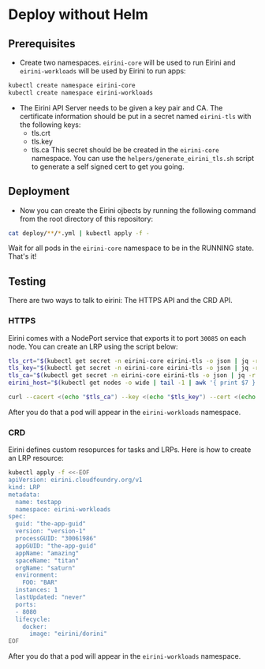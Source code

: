 # Deploy without Helm

## Prerequisites

- Create two namespaces. `eirini-core` will be used to run Eirini and `eirini-workloads` will be used by Eirini to run apps:

```bash
kubectl create namespace eirini-core
kubectl create namespace eirini-workloads
```

- The Eirini API Server needs to be given a key pair and CA. The certificate information should be put in a secret named `eirini-tls` with the following keys:
  - tls.crt
  - tls.key
  - tls.ca
  This secret should be be created in the `eirini-core` namespace. You can use the `helpers/generate_eirini_tls.sh` script to generate a self signed cert to get you going.

## Deployment

- Now you can create the Eirini ojbects by running the following command from the root directory of this repository:

```bash
cat deploy/**/*.yml | kubectl apply -f -
```

Wait for all pods in the `eirini-core` namespace to be in the RUNNING state. That's it!

## Testing

There are two ways to talk to eirini: The HTTPS API and the CRD API.

### HTTPS

Eirini comes with a NodePort service that exports it to port `30085` on each node. You can create an LRP using the script below:

```bash
tls_crt="$(kubectl get secret -n eirini-core eirini-tls -o json | jq -r '.data["tls.crt"]' | base64 -d)"
tls_key="$(kubectl get secret -n eirini-core eirini-tls -o json | jq -r '.data["tls.key"]' | base64 -d)"
tls_ca="$(kubectl get secret -n eirini-core eirini-tls -o json | jq -r '.data["tls.ca"]' | base64 -d)"
eirini_host="$(kubectl get nodes -o wide | tail -1 | awk '{ print $7 }')"

curl --cacert <(echo "$tls_ca") --key <(echo "$tls_key") --cert <(echo "$tls_crt") -k "https://$eirini_host:30085/apps/testapp" -X PUT -H "Content-Type: application/json" -d '{"guid": "the-app-guid","version": "0.0.0","ports" : [8080],"lifecycle": {"docker_lifecycle": {"image": "busybox","command": ["/bin/sleep", "100"]}},"instances": 1}'
```

After you do that a pod will appear in the `eirini-workloads` namespace.

### CRD

Eirini defines custom resopurces for tasks and LRPs. Here is how to create an LRP resource:

```bash
kubectl apply -f <<-EOF
apiVersion: eirini.cloudfoundry.org/v1
kind: LRP
metadata:
  name: testapp
  namespace: eirini-workloads
spec:
  guid: "the-app-guid"
  version: "version-1"
  processGUID: "30061986"
  appGUID: "the-app-guid"
  appName: "amazing"
  spaceName: "titan"
  orgName: "saturn"
  environment:
    FOO: "BAR"
  instances: 1
  lastUpdated: "never"
  ports:
  - 8080
  lifecycle:
    docker:
      image: "eirini/dorini"
EOF
```

After you do that a pod will appear in the `eirini-workloads` namespace.





